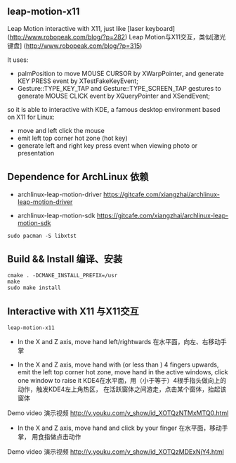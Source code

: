 leap-motion-x11
----------------

Leap Motion interactive with X11, just like [laser keyboard] (http://www.robopeak.com/blog/?p=282) Leap Motion与X11交互，类似[激光键盘] (http://www.robopeak.com/blog/?p=315)

It uses:

* palmPosition to move MOUSE CURSOR by XWarpPointer, and generate KEY PRESS event by XTestFakeKeyEvent;
* Gesture::TYPE_KEY_TAP and Gesture::TYPE_SCREEN_TAP gestures to generate MOUSE CLICK event by XQueryPointer and XSendEvent;

so it is able to interactive with KDE, a famous desktop environment based on X11 for Linux:
* move and left click the mouse
* emit left top corner hot zone (hot key)
* generate left and right key press event when viewing photo or presentation


## Dependence for ArchLinux 依赖

* archlinux-leap-motion-driver 
https://gitcafe.com/xiangzhai/archlinux-leap-motion-driver

* archlinux-leap-motion-sdk 
https://gitcafe.com/xiangzhai/archlinux-leap-motion-sdk

```
sudo pacman -S libxtst
```

## Build && Install 编译、安装

```
cmake . -DCMAKE_INSTALL_PREFIX=/usr
make
sudo make install
```


## Interactive with X11 与X11交互

```
leap-motion-x11
```

* In the X and Z axis, move hand left/rightwards 在水平面，向左、右移动手掌

* In the X and Z axis, move hand with (or less than ) 4 fingers upwards, emit 
the left top corner hot zone, move hand in the active windows, click one window 
to raise it KDE4在水平面，用（小于等于）4根手指头做向上的动作，触发KDE4左上角热区，
在活跃窗体之间游走，点击某个窗体，抬起该窗体

Demo video 演示视频 http://v.youku.com/v_show/id_XOTQzNTMxMTQ0.html

* In the X and Z axis, move hand and click by your finger 在水平面，移动手掌，
用食指做点击动作

Demo video 演示视频 http://v.youku.com/v_show/id_XOTQzMDExNjY4.html

